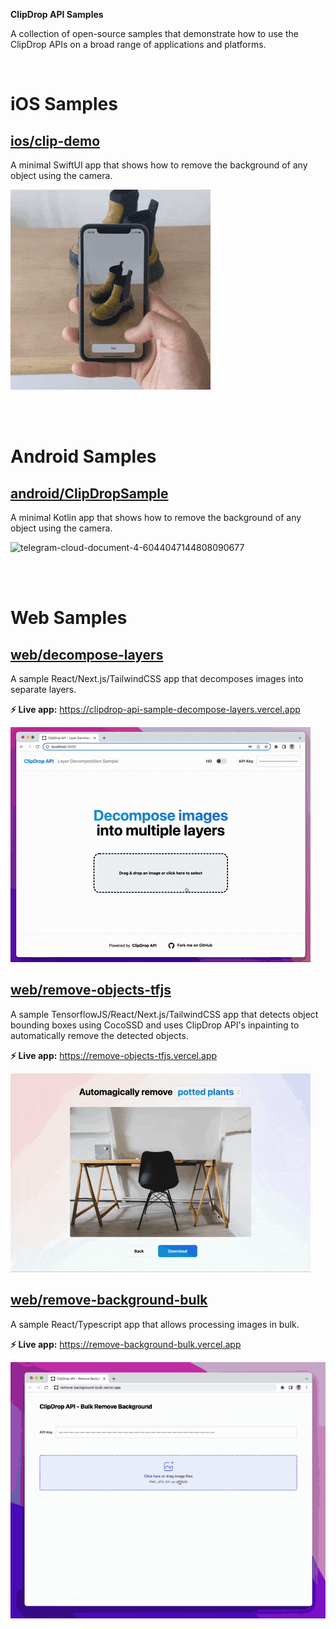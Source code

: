 **ClipDrop API Samples**

A collection of open-source samples that demonstrate how to use the ClipDrop APIs on a broad range of applications and platforms.

<br/>

# iOS Samples

## [ios/clip-demo](iOS/clip-demo)

A minimal SwiftUI app that shows how to remove the background of any object using the camera.

![remove-background-bulk](docs/clip-ios.gif)

<br/>
<br/>

# Android Samples

## [android/ClipDropSample](android/ClipDropSample)

A minimal Kotlin app that shows how to remove the background of any object using the camera.

![telegram-cloud-document-4-6044047144808090677](https://user-images.githubusercontent.com/1808854/167869037-84e9fda9-2e05-465e-ab7d-839194e2d8d4.gif)

<br/>
<br/>

# Web Samples

## [web/decompose-layers](web/decompose-layers)

A sample React/Next.js/TailwindCSS app that decomposes images into separate layers.

**⚡️ Live app:** https://clipdrop-api-sample-decompose-layers.vercel.app

![decompose-layers](docs/decompose-web.gif)

## [web/remove-objects-tfjs](web/remove-objects-tfjs)

A sample TensorflowJS/React/Next.js/TailwindCSS app that detects object bounding boxes using CocoSSD and uses ClipDrop API's inpainting to automatically remove the detected objects.

**⚡️ Live app:** https://remove-objects-tfjs.vercel.app

![remove-objects-tfjs](docs/remove-objects-tfjs.gif)

## [web/remove-background-bulk](web/remove-background-bulk)

A sample React/Typescript app that allows processing images in bulk.

**⚡️ Live app:** https://remove-background-bulk.vercel.app

![remove-background-bulk](docs/bulk.gif)
